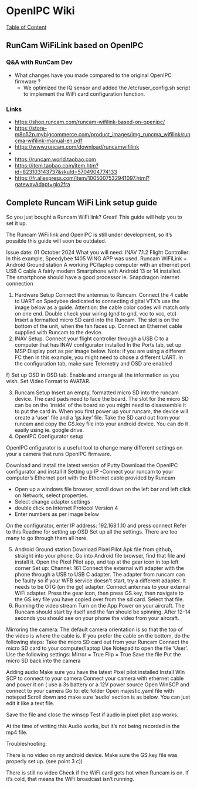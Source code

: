 # OpenIPC Wiki
[Table of Content](../README.md)

RunCam WiFiLink based on OpenIPC
--------------------------------

### Q&A with RunCam Dev

- What changes have you made compared to the original OpenIPC firmware ?
    - We optimized the IQ sensor and added the /etc/user_config.sh script to implement the WiFi card configuration function.


### Links

- https://shop.runcam.com/runcam-wifilink-based-on-openipc/
- https://store-m8o52p.mybigcommerce.com/product_images/img_runcma_wifilink/runcma-wifilink-manual-en.pdf
- https://www.runcam.com/download/runcamwifilink
-
- https://runcam.world.taobao.com
- https://item.taobao.com/item.htm?id=823103143737&skuId=5704904774133
- https://fr.aliexpress.com/item/1005007532941097.html?gatewayAdapt=glo2fra

Complete Runcam WiFi Link setup guide 
--------------------------------
So you just bought a Runcam WiFi link? Great!
This guide will help you to set it up. 

The Runcam WiFi link and OpenIPC is still under development, so it’s possible this guide will soon be outdated. 

Issue date: 01 October 2024
What you will need:
INAV 7.1.2
Flight Controller: In this example,  Speedybee f405 WING APP was used.
Runcam WiFiLink + Android Ground station
A working PC/laptop computer with an ethernet port
USB C cable
A fairly modern Smartphone with Android 13 or 14 installed. The smartphone should have a good processor ie. Snapdragon
Internet connection


1. Hardware Setup
Connect the antennas to Runcam.
Connect the 4 cable to UART on Spedybee dedicated to connecting digital VTX’s use the image below as a guide.
 Attention: the cable color codes will match only on one end. Double check your wiring (gnd to gnd, vcc to vcc, etc)
Insert a formatted micro SD card into the Runcam. The slot is on the bottom of the unit, when the fan faces up.
Connect an Ethernet cable  supplied with Runcam to the device.
2. INAV Setup.
Connect your flight controller through a USB C to a computer that has INAV configurator installed
In the Ports tab, set up MSP Display port as per image below. Note: if you are using a different FC then in this example, you might need to chose a different UART.
In the configuration tab, make sure Telemetry and OSD are enabled 

f) Set up OSD in OSD tab. Enable and arrange all the information as you wish. Set  Video Format to AVATAR.


3. Runcam Setup
Insert an empty, formatted micro SD into the runcam device. The card pads need to face the board. The slot for the micro SD can be on the ‘inside’ of the board so you might need to disassemble it to put the card in.
When you first  power up your runcam, the device will create a ‘user’ file and a ‘gs.key’ file. Take the SD card out from your runcam and copy the GS.key file into your android device. You can do it easily using ie. google drive.
4. OpenIPC Configurator setup


OpenIPC cnfigurator is a useful tool to change many different settings on your a camera that runs OpenIPC firmware.

Download and install the latest version of Putty
Download the OpenIPC configurator and install it
Setting up IP
-Connect your runcam to your computer’s Ethernet port with the Ethernet cable provided by Runcam
- Open up a windows file browser, scroll down on the left bar and left click on Network, select properties.
- Select change adapter settings
- double click on Internet Protocol Version 4
- Enter numbers as per image below 

On the configurator, enter IP address: 192.168.1.10 and press connect
Refer to this Readme for setting up OSD
Set up all the settings. There are too many to go through them all here.

5. Android Ground station 
Download Pixel Pilot Apk file from github, straight into your phone.
Go into Android file browser, find that file and install it.
Open the Pixel Pilot app, and tap at the gear icon in top left corner
Set up: Channel: 161
Connect the external wifi adapter with the phone through a USB to USB C adapter. The adapter from runcam can be faulty so if your WFB service doesn't start, try a different adapter. It needs to be OTG (on the go) adapter.
Connect antennas to your external WiFi adapter.
Press the gear icon, then press GS.key, then navigate to the GS.key file you have copied over from the sd card. Select that file.
6. Running the video stream
Turn on the App
Power on your aircraft. The Runcam should start by itself and the fan should be spinning.
After 12-14 seconds you should see on your phone the video from your aircraft.


Mirroring the camera:
The default camera orientation is so that the top of the video is where the cable is.
If you prefer the cable on the bottom, do the following steps:
Take the micro SD card out from your Runcam
Connect the micro SD card to your computer/laptop
Use Notepad to open the file ‘User’. 
Use the following settings: 
Mirror = True
Flip = True
Save the file
Put the micro SD back into the camera


Adding audio
Make sure you have the latest Pixel pilot installed
Install Win SCP to connect to your camera
Connect your camera with ethernet cable and power it on ( use a  3s battery  or a 12V power source
Open WinSCP and connect to your camera 
Go to: etc folder
Open majestic.yaml file with notepad
Scroll down and make sure ‘audio’ section is as below. You can just edit it like a text file.

Save the file and close the winscp
Test if audio in pixel pilot app works.

At the time of writing this Audio works, but it’s not being recorded in the mp4 file.

Troubleshooting:

There is no video on my android device.
Make sure the GS.key file was properly set up. (see point 3 c))

There is still no video
Check if the WiFi card gets hot when Runcam is on. If it’s cold, that means the WiFi broadcast isn’t running.
